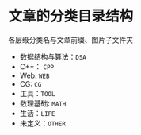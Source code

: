 # 文章的分类目录结构

各层级分类名与文章前缀、图片子文件夹
- 数据结构与算法：`DSA`
- C++： `CPP`
- Web: `WEB`
- CG: `CG`
- 工具：`TOOL`
- 数理基础: `MATH`
- 生活：`LIFE`
- 未定义：`OTHER`